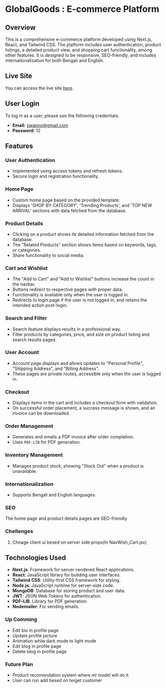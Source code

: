 # GlobalGoods : E-commerce Platform

## Overview

This is a comprehensive e-commerce platform developed using Next.js, React, and Tailwind CSS. The platform includes user authentication, product listings, a detailed product view, and shopping cart functionality, among other features. It is designed to be responsive, SEO-friendly, and includes internationalization for both Bengali and English.

## Live Site

You can access the live site [here](https://global-goods-beryl.vercel.app/en).

## User Login

To log in as a user, please use the following credentials:

- **Email:** swapno@gmail.com
- **Password:** 12

## Features

### User Authentication

- Implemented using access tokens and refresh tokens.
- Secure login and registration functionality.

### Home Page

- Custom home page based on the provided template.
- Displays 'SHOP BY CATEGORY', 'Trending Products', and 'TOP NEW ARRIVAL' sections with data fetched from the database.

### Product Details

- Clicking on a product shows its detailed information fetched from the database.
- The "Related Products" section shows items based on keywords, tags, or categories.
- Share functionality to social media.

### Cart and Wishlist

- The "Add to Cart" and "Add to Wishlist" buttons increase the count in the navbar.
- Buttons redirect to respective pages with proper data.
- Functionality is available only when the user is logged in.
- Redirects to login page if the user is not logged in, and retains the intended action post-login.

### Search and Filter

- Search feature displays results in a professional way.
- Filter products by categories, price, and size on product listing and search results pages.

### User Account

- Account page displays and allows updates to "Personal Profile", "Shipping Address", and "Billing Address".
- These pages are private routes, accessible only when the user is logged in.

### Checkout

- Displays items in the cart and includes a checkout form with validation.
- On successful order placement, a success message is shown, and an invoice can be downloaded.

### Order Management

- Generates and emails a PDF invoice after order completion.
- Uses `PDF-LIB` for PDF generation.

### Inventory Management

- Manages product stock, showing "Stock Out" when a product is unavailable.

### Internationalization

- Supports Bengali and English languages.

### SEO

The home page and product details pages are SEO-friendly

### Chellenges

1. Chnage client ui besed on server side props(In NavWish_Cart.jsx)

## Technologies Used

- **Next.js**: Framework for server-rendered React applications.
- **React**: JavaScript library for building user interfaces.
- **Tailwind CSS**: Utility-first CSS framework for styling.
- **Node.js**: JavaScript runtime for server-side code.
- **MongoDB**: Database for storing product and user data.
- **JWT**: JSON Web Tokens for authentication.
- **PDF-LIB**: Library for PDF generation.
- **Nodemailer**: For sending emails.

### Up Comming

- Edit bio in profile page
- Update profile picture
- Animation while dark mode to light mode
- Edit blog in profile page
- Delete blog in profile page

### Future Plan

- Product recomendation system where ml model will do it
- User can run add besed on terget customer
